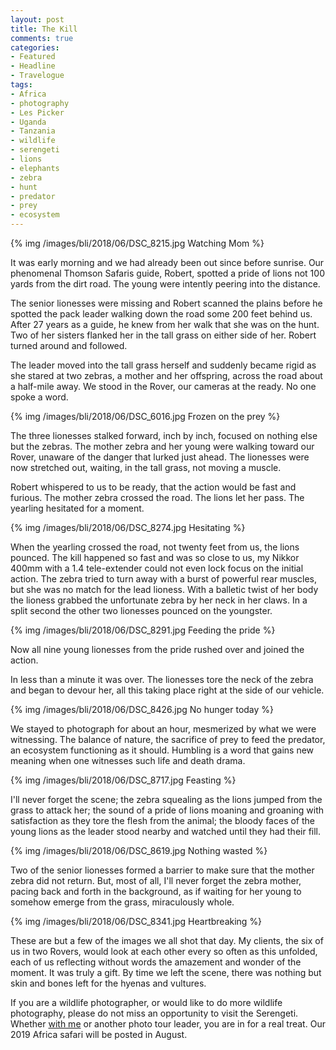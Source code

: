```yaml
---
layout: post
title: The Kill
comments: true
categories:
- Featured
- Headline
- Travelogue
tags:
- Africa
- photography
- Les Picker
- Uganda
- Tanzania
- wildlife
- serengeti
- lions
- elephants
- zebra
- hunt
- predator
- prey
- ecosystem
---
```


{% img /images/bli/2018/06/DSC_8215.jpg Watching Mom %}


It was early morning and we had already been out since before sunrise. Our phenomenal Thomson Safaris guide, Robert, spotted a pride of lions not 100 yards from the dirt road. The young were intently peering into the distance. 

The senior lionesses were missing and Robert scanned the plains before he spotted the pack leader walking down the road some 200 feet behind us. After 27 years as a guide, he knew from her walk that she was on the hunt. Two of her sisters flanked her in the tall grass on either side of her. Robert turned around and followed. 

The leader moved into the tall grass herself and suddenly became rigid as she stared at two zebras, a mother and her offspring, across the road about a half-mile away. We stood in the Rover, our cameras at the ready. No one spoke a word. 

{% img /images/bli/2018/06/DSC_6016.jpg Frozen on the prey %}

The three lionesses stalked forward, inch by inch, focused on nothing else but the zebras. The mother zebra and her young were walking toward our Rover, unaware of the danger that lurked just ahead. The lionesses were now stretched out, waiting, in the tall grass, not moving a muscle.  

Robert whispered to us to be ready, that the action would be fast and furious. The mother zebra crossed the road. The lions let her pass. The yearling hesitated for a moment.

{% img /images/bli/2018/06/DSC_8274.jpg Hesitating %}

When the yearling crossed the road, not twenty feet from us, the lions pounced. The kill happened so fast and was so close to us, my Nikkor 400mm with a 1.4 tele-extender could not even lock focus on the initial action. The zebra tried to turn away with a burst of powerful rear muscles, but she was no match for the lead lioness. With a balletic twist of her body the lioness grabbed the unfortunate zebra by her neck in her claws. In a split second the other two lionesses pounced on the youngster. 

{% img /images/bli/2018/06/DSC_8291.jpg Feeding the pride %}

Now all nine young lionesses from the pride rushed over and joined the action. 

In less than a minute it was over. The lionesses tore the neck of the zebra and began to devour her, all this taking place right at the side of our vehicle. 

{% img /images/bli/2018/06/DSC_8426.jpg No hunger today %}

We stayed to photograph for about an hour, mesmerized by what we were witnessing. The balance of nature, the sacrifice of prey to feed the predator, an ecosystem functioning as it should. Humbling is a word that gains new meaning when one witnesses such life and death drama.

{% img /images/bli/2018/06/DSC_8717.jpg Feasting %}

I'll never forget the scene; the zebra squealing as the lions jumped from the grass to attack her; the sound of a pride of lions moaning and groaning with satisfaction as they tore the flesh from the animal; the bloody faces of the young lions as the leader stood nearby and watched until they had their fill. 

{% img /images/bli/2018/06/DSC_8619.jpg  Nothing wasted %}

Two of the senior lionesses formed a barrier to make sure that the mother zebra did not return. But, most of all, I'll never forget the zebra mother, pacing back and forth in the background, as if waiting for her young to somehow emerge from the grass, miraculously whole.  

{% img /images/bli/2018/06/DSC_8341.jpg Heartbreaking %}

These are but a few of the images we all shot that day. My clients, the six of us in two Rovers, would look at each other every so often as this unfolded, each of us reflecting without words the amazement and wonder of the moment. It was truly a gift. By time we left the scene, there was nothing but skin and bones left for the hyenas and vultures. 

If you are a wildlife photographer, or would like to do more wildlife photography, please do not miss an opportunity to visit the Serengeti. Whether [with me](http://tour.lesterpickerphoto.com/page/821) or another photo tour leader, you are in for a real treat. Our 2019 Africa safari will be posted in August. 

